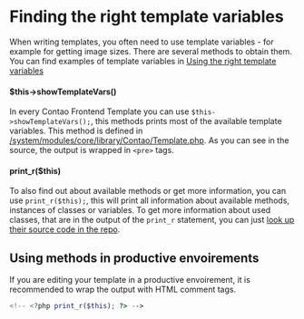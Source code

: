 # Finding the right template variables

When writing templates, you often need to use template variables - for example for getting image sizes. There are several methods to obtain them. You can find examples of template variables in [Using the right template variables][2]

#### $this->showTemplateVars()
In every Contao Frontend Template you can use ```$this->showTemplateVars();```, this methods prints most of the available template variables. This method is defined in [/system/modules/core/library/Contao/Template.php][0].
As you can see in the source, the output is wrapped in ```<pre>``` tags.

#### print_r($this)
To also find out about available methods or get more information, you can use ```print_r($this);```, this will print all information about available methods, instances of classes or variables.
To get more information about used classes, that are in the output of the ```print_r``` statement, you can just [look up their source code in the repo][1].

## Using methods in productive envoirements

If you are editing your template in a productive envoirement, it is recommended to wrap the output with HTML comment tags.
```php
<!-- <?php print_r($this); ?> -->
```

[0]: https://github.com/contao/core/blob/master/system/modules/core/library/Contao/Template.php#L238
[1]: https://github.com/contao/core/find/master
[2]: Using-the-right-template-variables.md
